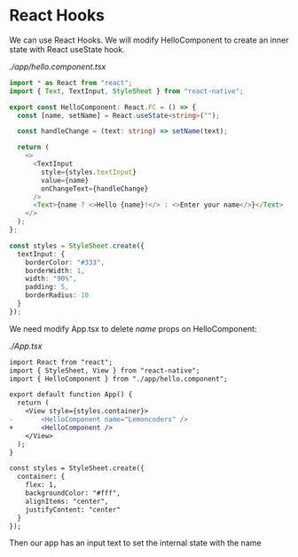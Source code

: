 # React Hooks

We can use React Hooks. We will modify HelloComponent to create an inner state with React useState hook.

_./app/hello.component.tsx_

```typescript
import * as React from "react";
import { Text, TextInput, StyleSheet } from "react-native";

export const HelloComponent: React.FC = () => {
  const [name, setName] = React.useState<string>("");

  const handleChange = (text: string) => setName(text);

  return (
    <>
      <TextInput
        style={styles.textInput}
        value={name}
        onChangeText={handleChange}
      />
      <Text>{name ? <>Hello {name}!</> : <>Enter your name</>}</Text>
    </>
  );
};

const styles = StyleSheet.create({
  textInput: {
    borderColor: "#333",
    borderWidth: 1,
    width: "90%",
    padding: 5,
    borderRadius: 10
  }
});
```

We need modify App.tsx to delete _name_ props on HelloComponent:

_./App.tsx_

```diff
import React from "react";
import { StyleSheet, View } from "react-native";
import { HelloComponent } from "./app/hello.component";

export default function App() {
  return (
    <View style={styles.container}>
-       <HelloComponent name="Lemoncoders" />
+       <HelloComponent />
    </View>
  );
}

const styles = StyleSheet.create({
  container: {
    flex: 1,
    backgroundColor: "#fff",
    alignItems: "center",
    justifyContent: "center"
  }
});

```

Then our app has an input text to set the internal state with the name
